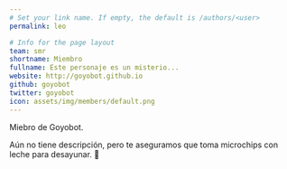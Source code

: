 ```yaml
---
# Set your link name. If empty, the default is /authors/<user>
permalink: leo

# Info for the page layout
team: smr
shortname: Miembro
fullname: Este personaje es un misterio...
website: http://goyobot.github.io
github: goyobot
twitter: goyobot
icon: assets/img/members/default.png
---
```


Miebro de Goyobot.
  
Aún no tiene descripción, pero te aseguramos que toma microchips con leche para desayunar. 💪
